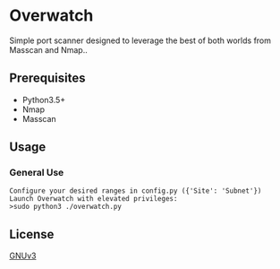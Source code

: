 # Overwatch
Simple port scanner designed to leverage the best of both worlds from Masscan and Nmap..

## Prerequisites
- Python3.5+
- Nmap
- Masscan

## Usage

### General Use
```
Configure your desired ranges in config.py ({'Site': 'Subnet'})
Launch Overwatch with elevated privileges:
>sudo python3 ./overwatch.py
```

## License
[GNUv3](https://www.gnu.org/licenses/gpl-3.0.en.html)
